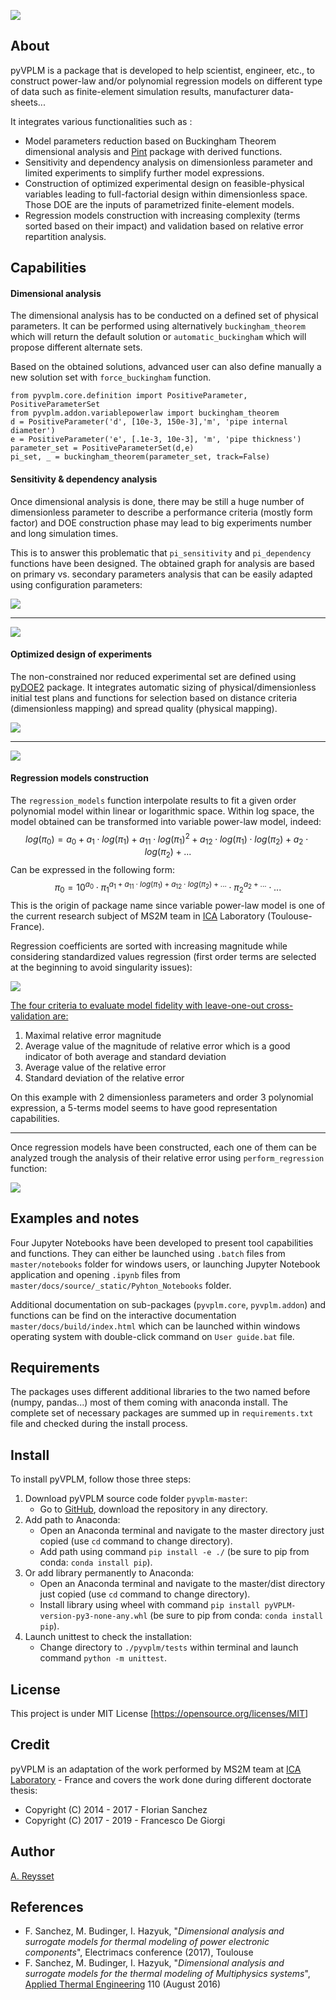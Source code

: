 ![](logo.png) 

## About

pyVPLM is a package that is developed to help scientist, engineer, etc., to construct power-law and/or polynomial regression models on different type of data such as finite-element simulation results, manufacturer data-sheets...

It integrates various functionalities such as :

- Model parameters reduction based on Buckingham Theorem dimensional analysis and [Pint](https://pint.readthedocs.io/en/0.9/) package with derived functions.
- Sensitivity and dependency analysis on dimensionless parameter and limited experiments to simplify further model expressions.
- Construction of optimized experimental design on feasible-physical variables leading to full-factorial design within dimensionless space. Those DOE are the inputs of parametrized finite-element models.
- Regression models construction with increasing  complexity (terms sorted based on their impact) and validation based on relative error repartition analysis.

## Capabilities

#### Dimensional analysis

The dimensional analysis has to be conducted on a defined set of physical parameters. It can be performed using alternatively `buckingham_theorem` which will return the default solution or `automatic_buckingham` which will propose different alternate sets.

Based on the obtained solutions, advanced user can also define manually a new solution set with `force_buckingham` function.

```
from pyvplm.core.definition import PositiveParameter, PositiveParameterSet
from pyvplm.addon.variablepowerlaw import buckingham_theorem
d = PositiveParameter('d', [10e-3, 150e-3],'m', 'pipe internal diameter')
e = PositiveParameter('e', [.1e-3, 10e-3], 'm', 'pipe thickness')
parameter_set = PositiveParameterSet(d,e)
pi_set, _ = buckingham_theorem(parameter_set, track=False)
```

#### Sensitivity & dependency analysis

Once dimensional analysis is done, there may be still a huge number of dimensionless parameter to describe a performance criteria (mostly form factor) and DOE construction phase may lead to big experiments number and long simulation times.

This is to answer this problematic that `pi_sensitivity` and `pi_dependency` functions have been designed. The obtained graph for analysis are based on primary vs. secondary parameters analysis that can be easily adapted using configuration parameters:

![](./docs/source/_static/Pictures/variablepowerlaw_pi_sensitivity.png)

------

![](./docs/source/_static/Pictures/variablepowerlaw_pi_dependency.png)

#### Optimized design of experiments

The non-constrained nor reduced experimental set are defined using [pyDOE2](https://github.com/clicumu/pyDOE2) package. It integrates automatic sizing of physical/dimensionless initial test plans and functions for selection based on distance criteria (dimensionless mapping) and spread quality (physical mapping).

![](./docs/source/_static/Pictures/pixdoe_create_const_doe1.png)

------

![](./docs/source/_static/Pictures/pixdoe_create_const_doe2.png)

#### Regression models construction

The `regression_models` function interpolate results to fit a given order polynomial model within linear or logarithmic space. Within log space, the model obtained can be transformed into variable power-law model, indeed:
$$
log(\pi_0) = a_0+a_1 \cdot log(\pi_1) + a_{11} \cdot log(\pi_1)^2+a_{12} \cdot log(\pi_1) \cdot log(\pi_2) + a_2 \cdot log(\pi_2) +...
$$
Can be expressed in the following form:
$$
\pi_0 = 10^{a_0} \cdot \pi_1 ^{a_1 + a_{11} \cdot log(\pi_1)+a_{12} \cdot log(\pi_2)+...} \cdot  \pi_2^{a_2+...} \cdot ...
$$
This is the origin of package name since variable power-law model is one of the current research subject of MS2M team in [ICA](http://institut-clement-ader.org/home/) Laboratory (Toulouse-France). 

Regression coefficients are sorted with increasing magnitude while considering standardized values regression (first order terms are selected at the beginning to avoid singularity issues):

![](./docs/source/_static/Pictures/variablepowerlaw_regression_models1.png)

<u>The four criteria to evaluate model fidelity with leave-one-out cross-validation are:</u>

1. Maximal relative error magnitude
2. Average value of the magnitude of relative error which is a good indicator of both average and standard deviation
3. Average value of the relative error
4. Standard deviation of the relative error

On this example with 2 dimensionless parameters and order 3 polynomial expression, a 5-terms model seems to have good representation capabilities.

------

Once regression models have been constructed, each one of them can be analyzed trough the analysis of their relative error using `perform_regression` function:

![](./docs/source/_static/Pictures/variablepowerlaw_perform_regression1.png)

## Examples and notes

Four Jupyter Notebooks have been developed to present tool capabilities and functions. They can either be launched using `.batch` files from `master/notebooks` folder for windows users, or launching Jupyter Notebook application and opening `.ipynb` files from `master/docs/source/_static/Pyhton_Notebooks` folder.

Additional documentation on sub-packages (`pyvplm.core`, `pyvplm.addon`) and functions can be find on the interactive documentation `master/docs/build/index.html` which can be launched within windows operating system with double-click command on `User guide.bat` file.

## Requirements

The packages uses different additional libraries to the two named before (numpy, pandas...) most of them coming with anaconda install. The complete set of necessary packages are summed up in `requirements.txt` file and checked during the install process.

## Install

To install pyVPLM, follow those three steps:

1. Download pyVPLM source code folder `pyvplm-master`:
	- Go to [GitHub](https://github.com/SizingLab/methods_and_tools/tree/master/pyvplm-master), download the repository in any directory. 
2. Add path to Anaconda:
	- Open an Anaconda terminal and navigate to the master directory just copied (use `cd` command to change directory).
	- Add path using command `pip install -e ./` (be sure to pip from conda: `conda install pip`).
2. Or add library permanently to Anaconda:
	- Open an Anaconda terminal and navigate to the master/dist directory just copied (use `cd` command to change directory).
	- Install library using wheel with command `pip install pyVPLM-version-py3-none-any.whl` (be sure to pip from conda: `conda install pip`).
3. Launch unittest to check the installation:
   - Change directory to `./pyvplm/tests` within terminal and launch command `python -m unittest`. 

## License

This project is under MIT License [<https://opensource.org/licenses/MIT>]

## Credit

pyVPLM is an adaptation of the work performed by MS2M team at [ICA Laboratory](http://institut-clement-ader.org/) - France and covers the work done during different doctorate thesis:

- Copyright (C) 2014 - 2017 - Florian Sanchez
- Copyright (C) 2017 - 2019 - Francesco De Giorgi

## Author

[A. Reysset](https://www.researchgate.net/profile/Aurelien_Reysset)

## References

- F. Sanchez, M. Budinger, I. Hazyuk, "*Dimensional analysis and surrogate models for thermal modeling of power electronic components*", Electrimacs conference (2017), Toulouse
- F. Sanchez, M. Budinger, I. Hazyuk, "*Dimensional analysis and surrogate models for the thermal modeling of Multiphysics systems*",  [Applied Thermal Engineering](https://www.researchgate.net/journal/1359-4311_Applied_Thermal_Engineering) 110 (August 2016)

